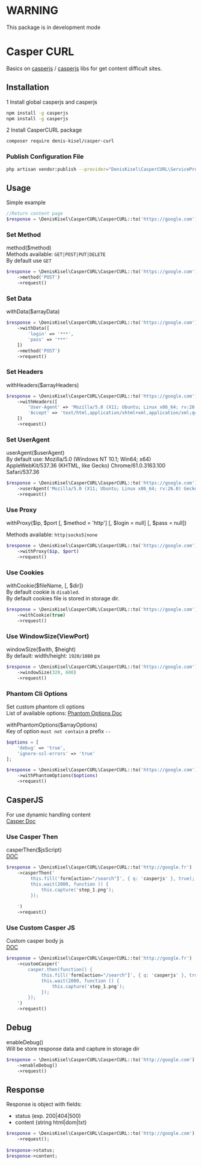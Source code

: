 # WARNING
This package is in development mode

# Casper CURL

Basics on [casperjs](https://casperjs.org/) / [casperjs](http://casperjs.org/) libs for get content difficult sites.

## Installation

1 Install global casperjs and casperjs
```bash
npm install -g casperjs
npm install -g casperjs
```

2 Install CasperCURL package
```bash
composer require denis-kisel/casper-curl
```

### Publish Configuration File

```bash
php artisan vendor:publish --provider="DenisKisel\CasperCURL\ServiceProvider" --tag="config"
```

## Usage
Simple example

```php
//Return content page
$response = \DenisKisel\CasperCURL\CasperCURL::to('https://google.com')->request()
```

### Set Method
method($method)  
Methods available: `GET|POST|PUT|DELETE`  
By default use `GET`

```php
$response = \DenisKisel\CasperCURL\CasperCURL::to('https://google.com')
    ->method('POST')
    ->request()
```

### Set Data
withData($arrayData)  

```php
$response = \DenisKisel\CasperCURL\CasperCURL::to('https://google.com')
    ->withData([
        'login' => '***',
        'pass' => '***'
    ])
    ->method('POST')
    ->request()
```

### Set Headers
withHeaders($arrayHeaders)  

```php
$response = \DenisKisel\CasperCURL\CasperCURL::to('https://google.com')
    ->withHeaders([
        'User-Agent' => 'Mozilla/5.0 (X11; Ubuntu; Linux x86_64; rv:26.0) Gecko/20100101 Firefox/26.0',
        'Accept' => 'text/html,application/xhtml+xml,application/xml;q=0.9,*/*;q=0.8'
    ])
    ->request()
```

### Set UserAgent
userAgent($userAgent)  
By default use: Mozilla/5.0 (Windows NT 10.1; Win64; x64) AppleWebKit/537.36 (KHTML, like Gecko) Chrome/61.0.3163.100 Safari/537.36

```php
$response = \DenisKisel\CasperCURL\CasperCURL::to('https://google.com')
    ->userAgent('Mozilla/5.0 (X11; Ubuntu; Linux x86_64; rv:26.0) Gecko/20100101 Firefox/26.0')
    ->request()
```

### Use Proxy
withProxy($ip, $port \[, $method = 'http'] \[, $login = null] \[, $pass = null])

Methods available: `http|socks5|none`

```php
$response = \DenisKisel\CasperCURL\CasperCURL::to('https://google.com')
    ->withProxy($ip, $port)
    ->request()
```

### Use Cookies
withCookie($fileName, \[, $dir])  
By default cookie is `disabled`.  
By default cookies file is stored in storage dir.

```php
$response = \DenisKisel\CasperCURL\CasperCURL::to('https://google.com')
    ->withCookie(true)
    ->request()
```

### Use WindowSize(ViewPort)
windowSize($with, $height)  
By default: width/height: `1920/1080` px

```php
$response = \DenisKisel\CasperCURL\CasperCURL::to('https://google.com')
    ->windowSize(320, 600)
    ->request()
```

### Phantom Cli Options
Set custom phantom cli options  
List of available options: [Phantom Options Doc](https://phantomjs.org/api/command-line.html)

withPhantomOptions($arrayOptions)  
Key of option `must not contain` a prefix `--`

```php
$options = [
    'debug' => 'true',
    'ignore-ssl-errors' => 'true'
];

$response = \DenisKisel\CasperCURL\CasperCURL::to('https://google.com')
    ->withPhantomOptions($options)
    ->request()
```

## CasperJS
For use dynamic handling content  
[Casper Doc](http://casperjs.org/)

### Use Casper Then
casperThen($jsScript)  
[DOC](http://docs.casperjs.org/en/latest/modules/casper.html#then)

```php
$response = \DenisKisel\CasperCURL\CasperCURL::to('http://google.fr')
    ->casperThen('
         this.fill('form[action="/search"]', { q: 'casperjs' }, true);
         this.wait(2000, function () {
             this.capture('step_1.png');
         });
     
    ')
    ->request()
```

### Use Custom Casper JS
Custom casper body js  
[DOC](http://docs.casperjs.org/en/1.1-beta2/index.html)

```php
$response = \DenisKisel\CasperCURL\CasperCURL::to('http://google.fr')
    ->customCasper('
        casper.then(function() {
             this.fill('form[action="/search"]', { q: 'casperjs' }, true);
             this.wait(2000, function () {
                 this.capture('step_1.png');
             });
        });
    ')
    ->request()
```

## Debug
enableDebug()  
Will be store response data and capture in storage dir

```php
$response = \DenisKisel\CasperCURL\CasperCURL::to('http://google.com')
    ->enableDebug()
    ->request()
```

## Response
Response is object with fields:
* status (exp. 200|404|500)
* content (string html|dom|txt)

```php
$response = \DenisKisel\CasperCURL\CasperCURL::to('http://google.com')
    ->request();
    
$response->status;
$response->content;
```
